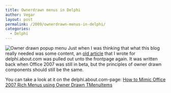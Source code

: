 ```yaml
---
title: Ownerdrawn menus in Delphi
author: Vegar
layout: post
permalink: /2009/ownerdrawn-menus-in-delphi/
categories:
  - Delphi
---
```

<p><img src="http://blog.vi-kan.net/wp-content/uploads/2009/06/image.png" alt="Owner drawn popup menu" title="Owner drawn popup menu" /> Just when I was thinking that what this blog really needed was some content, an <a href="http://delphi.about.com/od/vclusing/a/2007ownerdraw.htm">old article</a> that I wrote for delphi.about.com was pulled out unto the frontpage again. It was written back when Office 2007 was still in beta, but the principles of owner drawn components should still be the same.</p>

<p>You can take a look at it on the delphi.about.com-page: <a href="http://delphi.about.com/od/vclusing/a/2007ownerdraw.htm">How to Mimic Office 2007 Rich Menus using Owner Drawn TMenuItems</a></p>